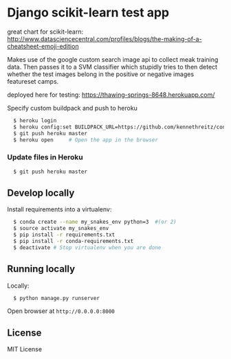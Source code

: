 # Django scikit-learn test app

great chart for scikit-learn: 
http://www.datasciencecentral.com/profiles/blogs/the-making-of-a-cheatsheet-emoji-edition

Makes use of the google custom search image api to collect meak training data.
Then passes it to a SVM classifier which stupidly tries to then detect whether
the test images belong in the positive or negative images featureset camps.

deployed here for testing: https://thawing-springs-8648.herokuapp.com/


Specify custom buildpack and push to heroku
```sh
  $ heroku login
  $ heroku config:set BUILDPACK_URL=https://github.com/kennethreitz/conda-buildpack
  $ git push heroku master
  $ heroku open     # Open the app in the browser
```

### Update files in Heroku
```sh
  $ git push heroku master
```

## Develop locally
Install requirements into a virtualenv:

```sh
  $ conda create --name my_snakes_env python=3  #(or 2)
  $ source activate my_snakes_env
  $ pip install -r requirements.txt
  $ pip install -r conda-requirements.txt
  $ deactivate # Stop virtualenv when you are done
```

## Running locally

Locally:

```sh
  $ python manage.py runserver
```

Open browser at `http://0.0.0.0:8000`


## License
MIT License

